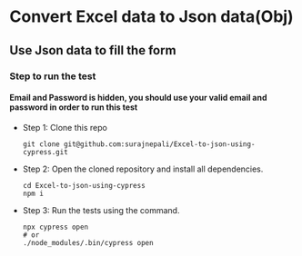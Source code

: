 # Convert Excel data to Json data(Obj)

## Use Json data to fill the form

### Step to run the test

#### Email and Password is hidden, you should use your valid email and password in order to run this test

- Step 1: Clone this repo
  ```
  git clone git@github.com:surajnepali/Excel-to-json-using-cypress.git
  ```
  
- Step 2: Open the cloned repository and install all dependencies.
  ```
  cd Excel-to-json-using-cypress
  npm i 
  ```
  
- Step 3: Run the tests using the command.
  ```
  npx cypress open
  # or
  ./node_modules/.bin/cypress open
